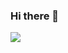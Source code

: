 ### Hi there 👋
<!--![](https://komarev.com/ghpvc/?username=Atanukumardey&style=flat)-->
<img src="https://github-readme-stats.vercel.app/api?username=Atanukumardey&show_icons=true&theme=radical&count_private=true&hide=stars,issues">
<!--
**Atanukumardey/Atanukumardey** is a ✨ _special_ ✨ repository because its `README.md` (this file) appears on your GitHub profile.

Here are some ideas to get you started:

- 🔭 I’m currently working on ...
- 🌱 I’m currently learning ...
- 👯 I’m looking to collaborate on ...
- 🤔 I’m looking for help with ...
- 💬 Ask me about ...
- 📫 How to reach me: ...
- 😄 Pronouns: ...
- ⚡ Fun fact: ...
-->
